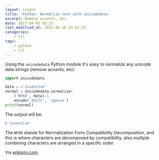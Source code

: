 ```yaml
---
layout: single
title: 'Python: Normalize text with unicodedata'
excerpt: Remove accents, etc.
date: 2017-04-05 05:23
last_modified_at: 2023-04-26 13:41:33
categories:
    - til
tags:
    - python
    - til
---
```


Using the `unicodedata` Python module it's easy to normalize any unicode data strings
(remove accents, etc):

```python
import unicodedata

data = u'ïnvéntìvé'
normal = unicodedata.normalize\
    ('NFKD', data).\
    encode('ASCII', 'ignore')
print(normal)
```

The output will be:

```python
b'inventive'
```

The `NFKD` stands for Normalization Form Compatibility Decomposition, and this is where
characters are decomposed by compatibility, also multiple combining characters are
arranged in a specific order.

Via [enkipro.com](https://app.enkipro.com/#/insight/56cb06ed59fd7a080038f33f).

